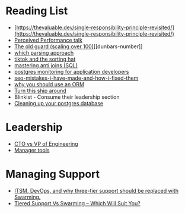 # Reading List

- [https://thevaluable.dev/single-responsibility-principle-revisited/](https://thevaluable.dev/single-responsibility-principle-revisited/)
- [Perceived Performance talk](http://assets.eli.wtf/talks/perceived-perf-talk/#/1)
- [The old guard (scaling over 100)](https://randsinrepose.com/archives/the-old-guard/)[[dunbars-number]]
- [which parsing approach](https://tratt.net/laurie/blog/entries/which_parsing_approach.html)
- [tiktok and the sorting hat](https://www.eugenewei.com/blog/2020/8/3/tiktok-and-the-sorting-hat)
- [mastering anti joins (SQL)](https://mode.com/blog/anti-join-examples/)
- [postgres monitoring for application developers](https://info.crunchydata.com/blog/postgresql-monitoring-for-application-developers-dba-stats)
- [seo-mistakes-i-have-made-and-how-i-fixed-them](https://blog.maximeheckel.com/posts/seo-mistakes-i-have-made-and-how-i-fixed-them)
- [why you should use an ORM](https://monadical.com/posts/why-use-orm.html)
- [Turn this ship around](https://smile.amazon.co.uk/dp/B015QQ10HE)
- Blinkist - Consume their leadership section
- [Cleaning up your postgres database](https://info.crunchydata.com/blog/cleaning-up-your-postgres-database)

# Leadership
- [CTO vs VP of Engineering](https://avc.com/2011/10/vp-engineering-vs-cto/)
- [Manager tools](https://www.manager-tools.com/manager-tools-basics)

# Managing Support
- [ITSM, DevOps, and why three-tier support should be replaced with Swarming.
](https://jonstevenshall.medium.com/itsm-devops-and-why-the-three-tier-structure-must-be-replaced-with-swarming-91e76ba22304)
- [Tiered Support Vs Swarming – Which Will Suit You?
](https://freshservice.com/itsm/three-tier-support-vs-swarming-blog/)